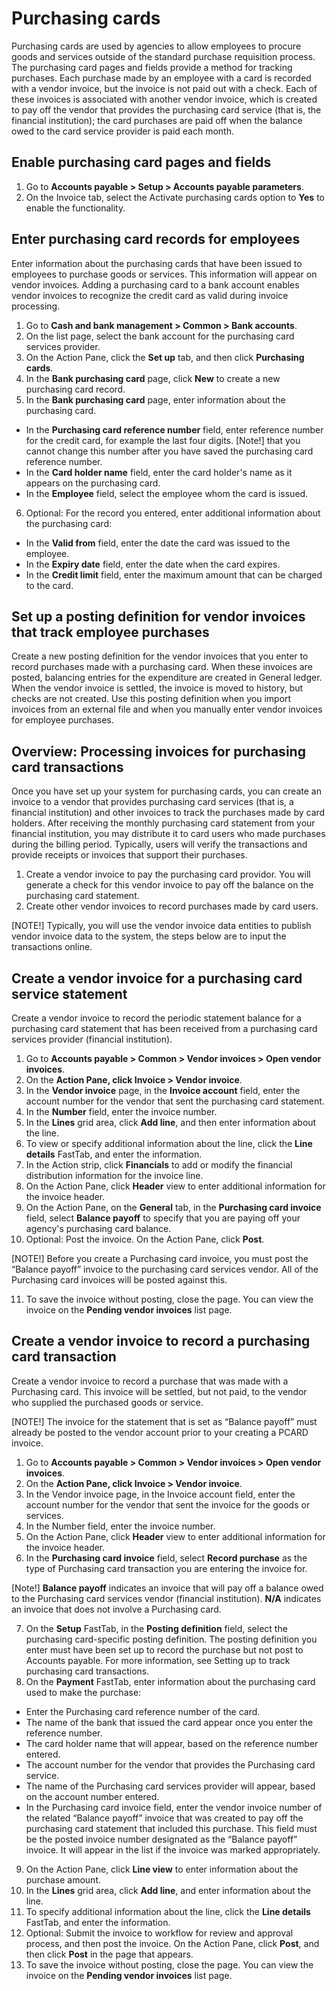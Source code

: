 # Purchasing cards

Purchasing cards are used by agencies to allow employees to procure goods and services outside of the standard purchase requisition process. The purchasing card pages and fields provide a method for tracking purchases. Each purchase made by an employee with a card is recorded with a vendor invoice, but the invoice is not paid out with a check. Each of these invoices is associated with another vendor invoice, which is created to pay off the vendor that provides the purchasing card service (that is, the financial institution); the card purchases are paid off when the balance owed to the card service provider is paid each month.

## Enable purchasing card pages and fields
1. Go to **Accounts payable > Setup > Accounts payable parameters**.
2. On the Invoice tab, select the Activate purchasing cards option to **Yes** to enable the functionality.

## Enter purchasing card records for employees
Enter information about the purchasing cards that have been issued to employees to purchase goods or services. This information will appear on vendor invoices. Adding a purchasing card to a bank account enables vendor invoices to recognize the credit card as valid during invoice processing.

1. Go to **Cash and bank management > Common > Bank accounts**.
2. On the list page, select the bank account for the purchasing card services provider.
3. On the Action Pane, click the **Set up** tab, and then click **Purchasing cards**.
4. In the **Bank purchasing card** page, click **New** to create a new purchasing card record.
5. In the **Bank purchasing card** page, enter information about the purchasing card. 
- In the **Purchasing card reference number** field, enter reference number for the credit card, for example the last four digits.
  [Note!] that you cannot change this number after you have saved the purchasing card reference number.
- In the **Card holder name** field, enter the card holder's name as it appears on the purchasing card.
- In the **Employee** field, select the employee whom the card is issued.
6. Optional: For the record you entered, enter additional information about the purchasing card: 
- In the **Valid from** field, enter the date the card was issued to the employee.
- In the **Expiry date** field, enter the date when the card expires.
- In the **Credit limit** field, enter the maximum amount that can be charged to the card.


## Set up a posting definition for vendor invoices that track employee purchases

Create a new posting definition for the vendor invoices that you enter to record purchases made with a purchasing card. When these invoices are posted, balancing entries for the expenditure are created in General ledger. When the vendor invoice is settled, the invoice is moved to history, but checks are not created. Use this posting definition when you import invoices from an external file and when you manually enter vendor invoices for employee purchases.

## Overview: Processing invoices for purchasing card transactions

Once you have set up your system for purchasing cards, you can create an invoice to a vendor that provides purchasing card services (that is, a financial institution) and other invoices to track the purchases made by card holders.
After receiving the monthly purchasing card statement from your financial institution, you may distribute it to card users who made purchases during the billing period. Typically, users will verify the transactions and provide receipts or invoices that support their purchases.
1. Create a vendor invoice to pay the purchasing card providor. You will generate a check for this vendor invoice to pay off the balance on the purchasing card statement. 
2.  Create other vendor invoices to record purchases made by card users.  

[NOTE!] Typically, you will use the vendor invoice data entities to publish vendor invoice data to the system, the steps below are to input the transactions online.

## Create a vendor invoice for a purchasing card service statement

Create a vendor invoice to record the periodic statement balance for a purchasing card statement that has been received from a purchasing card services provider (financial institution).
1. Go to **Accounts payable > Common > Vendor invoices > Open vendor invoices**.
2. On the **Action Pane, click Invoice > Vendor invoice**.
3. In the **Vendor invoice** page, in the **Invoice account** field, enter the account number for the vendor that sent the purchasing card statement.
4. In the **Number** field, enter the invoice number.
5. In the **Lines** grid area, click **Add line**, and then enter information about the line. 
6. To view or specify additional information about the line, click the **Line details** FastTab, and enter the information.
7. In the Action strip, click **Financials** to add or modify the financial distribution information for the invoice line.
8. On the Action Pane, click **Header** view to enter additional information for the invoice header.
9. On the Action Pane, on the **General** tab, in the **Purchasing card invoice** field, select **Balance payoff** to specify that you are paying off your agency's purchasing card balance.
10. Optional: Post the invoice. On the Action Pane, click **Post**.

[NOTE!] Before you create a Purchasing card invoice, you must post the “Balance payoff” invoice to the purchasing card services vendor. All of the Purchasing card invoices will be posted against this.

11. To save the invoice without posting, close the page. You can view the invoice on the **Pending vendor invoices** list page.

## Create a vendor invoice to record a purchasing card transaction

Create a vendor invoice to record a purchase that was made with a Purchasing card. This invoice will be settled, but not paid, to the vendor who supplied the purchased goods or service.

[NOTE!] The invoice for the statement that is set as “Balance payoff” must already be posted to the vendor account prior to your creating a PCARD invoice.

1. Go to **Accounts payable > Common > Vendor invoices > Open vendor invoices**.
2. On the **Action Pane, click Invoice > Vendor invoice**.
3. In the Vendor invoice page, in the Invoice account field, enter the account number for the vendor that sent the invoice for the goods or services.
4. In the Number field, enter the invoice number.
5. On the Action Pane, click **Header** view to enter additional information for the invoice header.
6. In the **Purchasing card invoice** field, select **Record purchase** as the type of Purchasing card transaction you are entering the invoice for. 

[Note!] **Balance payoff** indicates an invoice that will pay off a balance owed to the Purchasing card services vendor (financial institution). **N/A** indicates an invoice that does not involve a Purchasing card.

7. On the **Setup** FastTab, in the **Posting definition** field, select the purchasing card-specific posting definition. The posting definition you enter must have been set up to record the purchase but not post to Accounts payable. For more information, see Setting up to track purchasing card transactions.
8. On the **Payment** FastTab, enter information about the purchasing card used to make the purchase: 
- Enter the Purchasing card reference number of the card.
- The name of the bank that issued the card appear once you enter the reference number.
- The card holder name that will appear, based on the reference number entered.
- The account number for the vendor that provides the Purchasing card service.
- The name of the Purchasing card services provider will appear, based on the account number entered.
- In the Purchasing card invoice field, enter the vendor invoice number of the related “Balance payoff” invoice that was created to pay off the purchasing card statement that included this purchase. This field must be the posted invoice number designated as the “Balance payoff” invoice. It will appear in the list if the invoice was marked appropriately.
9. On the Action Pane, click **Line view** to enter information about the purchase amount.
10. In the **Lines** grid area, click **Add line**, and enter information about the line. 
11. To specify additional information about the line, click the **Line details** FastTab, and enter the information. 
12. Optional: Submit the invoice to workflow for review and approval process, and then post the invoice. On the Action Pane, click **Post**, and then click **Post** in the page that appears.
13. To save the invoice without posting, close the page. You can view the invoice on the **Pending vendor invoices** list page.




